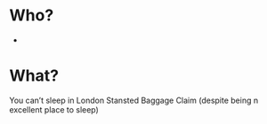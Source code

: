 # Who?
- 

# What?
You can’t sleep in London Stansted Baggage Claim (despite being n excellent place to sleep)